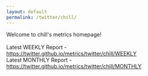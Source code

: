 ```yaml
---
layout: default
permalink: /twitter/chill/
---
```

Welcome to chill's metrics homepage!
<br><br>
Latest WEEKLY Report - <a href="https://twitter.github.io/metrics/twitter/chill/WEEKLY">https://twitter.github.io/metrics/twitter/chill/WEEKLY</a>
<br>
Latest MONTHLY Report - <a href="https://twitter.github.io/metrics/twitter/chill/MONTHLY">https://twitter.github.io/metrics/twitter/chill/MONTHLY</a>
<br>
